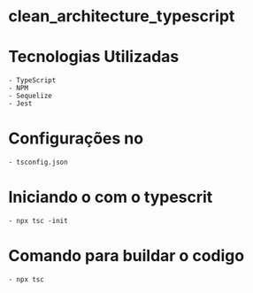 # clean_architecture_typescript

# Tecnologias Utilizadas

    - TypeScript
    - NPM
    - Sequelize
    - Jest

# Configurações no

    - tsconfig.json

# Iniciando o com o typescrit

    - npx tsc -init

# Comando para buildar o codigo

    - npx tsc
